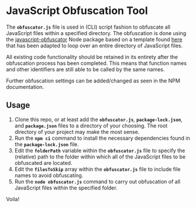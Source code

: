 # JavaScript Obfuscation Tool
The **`obfuscator.js`** file is used in (CLI) script fashion to obfuscate all JavaScript files within a specified directory.  The obfuscation is done using the [javascript-obfuscator](https://www.npmjs.com/package/javascript-obfuscator) Node package based on a template found [here](https://ourcodeworld.com/articles/read/607/how-to-obfuscate-javascript-code-with-node-js) that has been adapted to loop over an entire directory of JavaScript files.

All existing code functionality should be retained in its entirety after the obfuscation process has been completed.  This means that function names and other identifiers are still able to be called by the same names.

Further obfuscation settings can be added/changed as seen in the NPM documentation.

## Usage
1) Clone this repo, or at least add the **`obfuscator.js`**, **`package-lock.json`**, and  **`package.json`** files to a directory of your choosing.  The root directory of your project may make the most sense.
2) Run the **`npm ci`** command to install the necessary dependencies found in the **`package-lock.json`** file.
3) Edit the **`folderPath`** variable within the **`obfuscator.js`** file to specify the (relative) path to the folder within which all of the JavaScript files to be obfuscated are located.
4) Edit the **`filesToSkip`** array within the **`obfuscator.js`** file to include file names to avoid obfuscating.
5) Run the **`node obfuscator.js`** command to carry out obfuscation of all JavaScript files within the specified folder.

Voila!